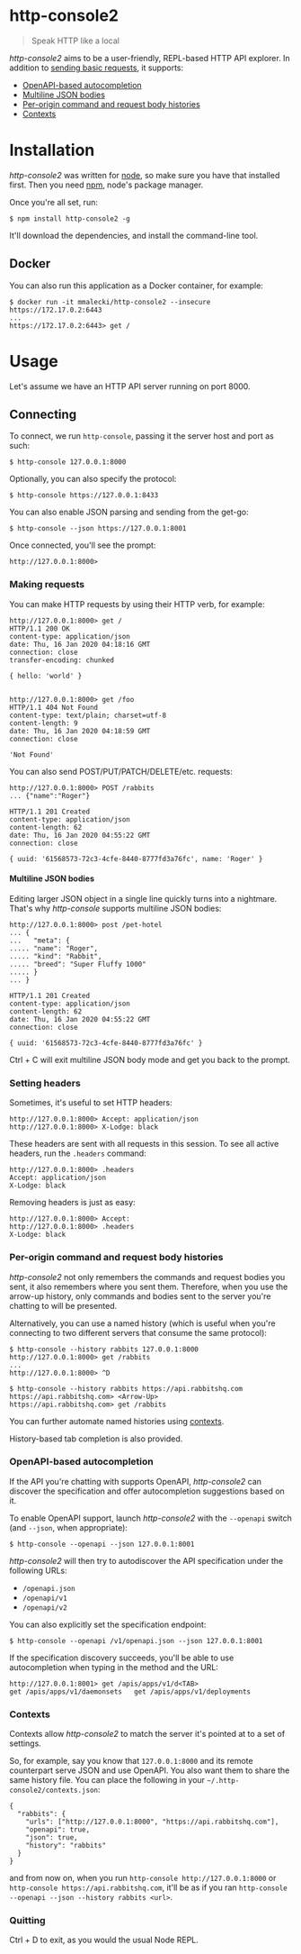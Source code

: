 # http-console2

> Speak HTTP like a local

*http-console2* aims to be a user-friendly, REPL-based HTTP API explorer. In
addition to [sending basic requests](#making-requests), it supports:

* [OpenAPI-based autocompletion](#openapi-based-autocompletion)
* [Multiline JSON bodies](#multiline-json-bodies)
* [Per-origin command and request body histories](#per-origin-command-and-request-body-histories)
* [Contexts](#contexts)

# Installation
*http-console2* was written for [node](http://nodejs.org), so make sure you have that installed
first. Then you need [npm](http://github.com/isaacs/npm), node's package manager.

Once you're all set, run:

    $ npm install http-console2 -g

It'll download the dependencies, and install the command-line tool.

## Docker
You can also run this application as a Docker container, for example:

    $ docker run -it mmalecki/http-console2 --insecure https://172.17.0.2:6443
    ...
    https://172.17.0.2:6443> get /

# Usage
Let's assume we have an HTTP API server running on port 8000.

## Connecting

To connect, we run `http-console`, passing it the server host and port as such:

    $ http-console 127.0.0.1:8000

Optionally, you can also specify the protocol:

    $ http-console https://127.0.0.1:8433

You can also enable JSON parsing and sending from the get-go:

    $ http-console --json https://127.0.0.1:8001

Once connected, you'll see the prompt:

    http://127.0.0.1:8000>

### Making requests

You can make HTTP requests by using their HTTP verb, for example:

    http://127.0.0.1:8000> get /
    HTTP/1.1 200 OK
    content-type: application/json
    date: Thu, 16 Jan 2020 04:18:16 GMT
    connection: close
    transfer-encoding: chunked

    { hello: 'world' }


    http://127.0.0.1:8000> get /foo
    HTTP/1.1 404 Not Found
    content-type: text/plain; charset=utf-8
    content-length: 9
    date: Thu, 16 Jan 2020 04:18:59 GMT
    connection: close

    'Not Found'

You can also send POST/PUT/PATCH/DELETE/etc. requests:

    http://127.0.0.1:8000> POST /rabbits
    ... {"name":"Roger"}

    HTTP/1.1 201 Created
    content-type: application/json
    content-length: 62
    date: Thu, 16 Jan 2020 04:55:22 GMT
    connection: close

    { uuid: '61568573-72c3-4cfe-8440-8777fd3a76fc', name: 'Roger' }

#### Multiline JSON bodies
Editing larger JSON object in a single line quickly turns into a nightmare.
That's why *http-console* supports multiline JSON bodies:


    http://127.0.0.1:8000> post /pet-hotel
    ... {
    ...   "meta": {
    ..... "name": "Roger",
    ..... "kind": "Rabbit",
    ..... "breed": "Super Fluffy 1000"
    ..... }
    ... }

    HTTP/1.1 201 Created
    content-type: application/json
    content-length: 62
    date: Thu, 16 Jan 2020 04:55:22 GMT
    connection: close

    { uuid: '61568573-72c3-4cfe-8440-8777fd3a76fc' }

Ctrl + C will exit multiline JSON body mode and get you back to the prompt.

### Setting headers

Sometimes, it's useful to set HTTP headers:

    http://127.0.0.1:8000> Accept: application/json
    http://127.0.0.1:8000> X-Lodge: black

These headers are sent with all requests in this session. To see all active headers,
run the `.headers` command:

    http://127.0.0.1:8000> .headers
    Accept: application/json
    X-Lodge: black

Removing headers is just as easy:

    http://127.0.0.1:8000> Accept:
    http://127.0.0.1:8000> .headers
    X-Lodge: black

### Per-origin command and request body histories
*http-console2* not only remembers the commands and request bodies you sent, it
also remembers where you sent them. Therefore, when you use the arrow-up history,
only commands and bodies sent to the server you're chatting to will be presented.

Alternatively, you can use a named history (which is useful when you're connecting
to two different servers that consume the same protocol):

    $ http-console --history rabbits 127.0.0.1:8000
    http://127.0.0.1:8000> get /rabbits
    ...
    http://127.0.0.1:8000> ^D

    $ http-console --history rabbits https://api.rabbitshq.com
    https://api.rabbitshq.com> <Arrow-Up>
    https://api.rabbitshq.com> get /rabbits

You can further automate named histories using [contexts](#contexts).

History-based tab completion is also provided.

### OpenAPI-based autocompletion
If the API you're chatting with supports OpenAPI, *http-console2* can discover the
specification and offer autocompletion suggestions based on it.

To enable OpenAPI support, launch *http-console2* with the `--openapi` switch (and
`--json`, when appropriate):

    $ http-console --openapi --json 127.0.0.1:8001

*http-console2* will then try to autodiscover the API specification under the
following URLs:

  * `/openapi.json`
  * `/openapi/v1`
  * `/openapi/v2`

You can also explicitly set the specification endpoint:

    $ http-console --openapi /v1/openapi.json --json 127.0.0.1:8001

If the specification discovery succeeds, you'll be able to use autocompletion
when typing in the method and the URL:

    http://127.0.0.1:8001> get /apis/apps/v1/d<TAB>
    get /apis/apps/v1/daemonsets   get /apis/apps/v1/deployments

### Contexts
Contexts allow *http-console2* to match the server it's pointed at to a set of settings.

So, for example, say you know that `127.0.0.1:8000` and its remote counterpart
serve JSON and use OpenAPI. You also want them to share the same history file.
You can place the following in your `~/.http-console2/contexts.json`:

    {
      "rabbits": {
        "urls": ["http://127.0.0.1:8000", "https://api.rabbitshq.com"],
        "openapi": true,
        "json": true,
        "history": "rabbits"
      }
    }

and from now on, when you run `http-console http://127.0.0.1:8000` or
`http-console https://api.rabbitshq.com`, it'll be as if you ran
`http-console --openapi --json --history rabbits <url>`.

### Quitting

Ctrl + D to exit, as you would the usual Node REPL.
